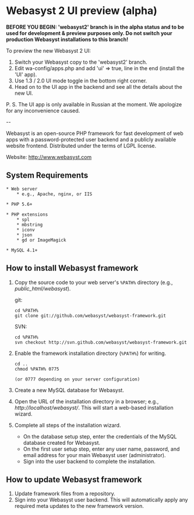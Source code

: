 # Webasyst 2 UI preview (alpha) #

**BEFORE YOU BEGIN: 'webasyst2' branch is in the alpha status and to be used for development & preview purposes only. Do not switch your production Webasyst installations to this branch!**

To preview the new Webasyst 2 UI:
1. Switch your Webasyst copy to the 'webasyst2' branch.
2. Edit wa-config/apps.php and add 'ui' => true, line in the end (install the 'UI' app).
3. Use 1.3 / 2.0 UI mode toggle in the bottom right corner.
4. Head on to the UI app in the backend and see all the details about the new UI.

P. S. The UI app is only available in Russian at the moment. We apologize for any inconvenience caused.

--

Webasyst is an open-source PHP framework for fast development of web apps with a password-protected user backend and a publicly available website frontend.
Distributed under the terms of LGPL license.

Website: http://www.webasyst.com

## System Requirements ##

	* Web server
		* e.g., Apache, nginx, or IIS
		
	* PHP 5.6+
 
	* PHP extensions
		* spl
		* mbstring
		* iconv
		* json
		* gd or ImageMagick

	* MySQL 4.1+


## How to install Webasyst framework ##

1. Copy the source code to your web server's `%PATH%` directory (e.g., *public_html/webasyst*).

	git:
	```
	cd %PATH%
	git clone git://github.com/webasyst/webasyst-framework.git
	```

	SVN:
	```
	cd %PATH%
	svn checkout http://svn.github.com/webasyst/webasyst-framework.git
	```

2. Enable the framework installation directory (`%PATH%`) for writing.
	```
	cd ..
	chmod %PATH% 0775
	
	(or 0777 depending on your server configuration)
	```

3. Create a new MySQL database for Webasyst.

4. Open the URL of the installation directory in a browser; e.g., *http://localhost/webasyst/*. This will start a web-based installation wizard.

5. Complete all steps of the installation wizard.
    * On the database setup step, enter the credentials of the MySQL database created for Webasyst.
    * On the first user setup step, enter any user name, password, and email address for your main Webasyst user (administrator).
    * Sign into the user backend to complete the installation.

## How to update Webasyst framework ##

1. Update framework files from a repository.
2. Sign into your Webasyst user backend. This will automatically apply any required meta updates to the new framework version.
